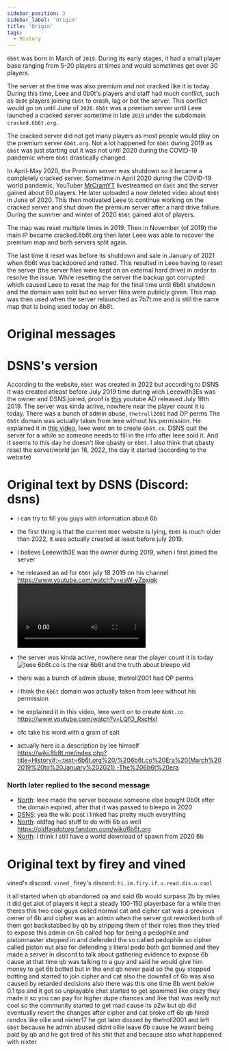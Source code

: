```yaml
---
sidebar_position: 3
sidebar_label: 'Origin'
title: 'Origin'
tags:
  - History
---
```


`6b6t` was born in March of `2019`. During its early stages, it had a small player base ranging from 5-20 players at times and would sometimes get over 30 players.

The server at the time was also premium and not cracked like it is today. During this time, Leee and 0b0t's players and staff had much conflict, such as `0b0t` players joining `6b6t` to crash, lag or bot the server. This conflict would go on until June of `2020`. `6b6t` was a premium server until Leee launched a cracked server sometime in late `2019` under the subdomain `cracked.6b6t.org`.

The cracked server did not get many players as most people would play on the premium server `6b6t.org`.
Not a lot happened for `6b6t` during 2019 as `6b6t` was just starting out it was not until 2020 during the COVID-19 pandemic where `6b6t` drastically changed.

In April-May 2020, the Premium server was shutdown so it became a completely cracked server. Sometime in April 2020 during the COVID-19 world pandemic, YouTuber [MrCramYT](https://www.youtube.com/@MrCramYT) livestreamed on `6b6t` and the server gained about 60 players. He later uploaded a now deleted video about `6b6t` in June of 2020. This then motivated Leee to continue working on the cracked server and shut down the premium server after a hard drive failure. During the summer and winter of 2020 `6b6t` gained alot of players.

The map was reset multiple times in 2019.
Then in November (of 2019) the main IP became cracked.6b6t.org then later Leee was able to recover the premium map and both servers split again.

The last time it reset was before its shutdown and sale in January of 2021 when 6b6t was backdoored and ratted. This resulted in Leee having to reset the server (the server files were kept on an external hard drive) in order to resolve the issue. While resetting the server the backup got corrupted which caused Leee to reset the map for the final time until 6b6t shutdown and the domain was sold but no server files were publicly given.
This map was then used when the server relaunched as 7b7t.me and is still the same map that is being used today on 8b8t.

# Original messages
# DSNS's version
According to the website, `6b6t` was created in 2022 but according to DSNS it was created atleast before July 2019 time during wich Leeewith3Es was the owner and DSNS joined, proof is [this](https://www.youtube.com/watch?v=eaW-yZpxiqk) youtube AD released July 18th 2019. The server was kinda active, nowhere near the player count it is today.
There was a bunch of admin abuse, `thetroll2001` had OP perms
The `6b6t` domain was actually taken from leee without his permission.
He explained it in [this video](https://www.youtube.com/watch?v=LQfO_RxcHxI), leee went on to create `6b6t.co`.
DSNS quit the server for a while so someone needs to fill in the info after leee sold it.
And it seems to this day he doesn't like qbasty or `6b6t`.
I also think that qbasty reset the server/world jan 16, 2022, the day it started (according to the website)

# Original text by DSNS (Discord: dsns)
- i can try to fill you guys with information about 6b
- the first thing is that the current `6b6t` website is lying, `6b6t` is much older than 2022, it was actually created at least before july 2019.

- i believe Leeewith3E was the owner during 2019, when i first joined the server
- he released an ad for `6b6t` july 18 2019 on his channel https://www.youtube.com/watch?v=eaW-yZpxiqk
![leee 6b6t AD vid](https://6b6t-wiki.vercel.app/vids/Leee/2b2t%20the%20best%202b2t%20clone%206b6t.org%20-%20Leee.mp4)
- the server was kinda active, nowhere near the player count it is today
![leee 6b6t.co is the real 6b6t and the truth about bleepo vid](https://6b6t-wiki.vercel.app/img/Screenshots/leee%20vid.png)
- there was a bunch of admin abuse, thetroll2001 had OP perms
- i think the `6b6t` domain was actually taken from leee without his permission 
- he explained it in this video, leee went on to create `6b6t.co` https://www.youtube.com/watch?v=LQfO_RxcHxI
- ofc take his word with a grain of salt
- actually here is a description by lee himself https://wiki.8b8t.me/index.php?title=History#:~:text=6b6t.org%20/%206b6t.co%20Era%20(March%202019%20to%20January%202021),-The%206b6t%20era  

### North later replied to the second message
- <ins>North</ins>: leee made the server because someone else bought 0b0t after the domain expired, after that it was passed to bleepo in 2020
- <ins>DSNS</ins>: yea the wiki post i linked has pretty much everything
- <ins>North</ins>: oldfag had stuff to do with 6b as well https://oldfagdotorg.fandom.com/wiki/6b6t.org
- <ins>North</ins>: I think I still have a world download of spawn from 2020 6b

# Original text by firey and vined
vined's discord: `vined_`
firey's discord: `hi.im.firy.if.u.read.dis.u.cool`

it all started when qb abandoned oa and said 6b would surpass 2b by miles
it did get alot of players it kept a steady 100-150 playerbase for a while then theres this two cool guys called normal cat and cipher
cat was a previous owner of 6b
and cipher was an admin
when the server got reworked both of them got backstabbed by qb by stripping them of their roles
then they tried to expose this admin on 6b called hop for being a pedophile
and pistonmaster stepped in and defended the so called pedophile
so cipher called piston out also for defending a literal pedo
both got banned and they made a server
in discord
to talk about gathering evidence to expose 6b cause at that time
qb was talking to a guy
and said he would give him money to get 6b botted
but in the end qb never paid so the guy stopped botting and started to join cipher and cat
also the downfall of 6b was also caused by retarded decisions
also there was this one time 6b went below 0.1 tps and it got so unplayable
chat started to get spammed like crazy
they made it so you can pay for higher dupe chances
and like that was really not cool so the community started to get mad cause its p2w
but qb did eventually revert the changes
after cipher and cat broke off 6b qb hired randos like ollie and nixter17
he got later doxxed by thetroll2001  and left `6b6t` because he admin abused 
didnt ollie leave 6b cause he wasnt being paid
by qb and he got tired of his shit
that and because also what happened with nixter